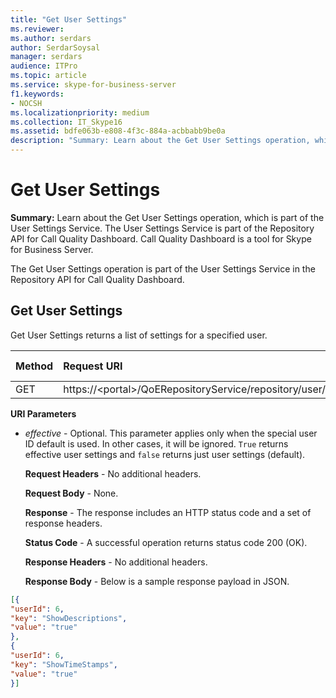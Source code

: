 ```yaml
---
title: "Get User Settings"
ms.reviewer: 
ms.author: serdars
author: SerdarSoysal
manager: serdars
audience: ITPro
ms.topic: article
ms.service: skype-for-business-server
f1.keywords:
- NOCSH
ms.localizationpriority: medium
ms.collection: IT_Skype16
ms.assetid: bdfe063b-e808-4f3c-884a-acbbabb9be0a
description: "Summary: Learn about the Get User Settings operation, which is part of the User Settings Service. The User Settings Service is part of the Repository API for Call Quality Dashboard. Call Quality Dashboard is a tool for Skype for Business Server."
---
```


# Get User Settings
 
**Summary:** Learn about the Get User Settings operation, which is part of the User Settings Service. The User Settings Service is part of the Repository API for Call Quality Dashboard. Call Quality Dashboard is a tool for Skype for Business Server.
  
The Get User Settings operation is part of the User Settings Service in the Repository API for Call Quality Dashboard.
  
## Get User Settings

Get User Settings returns a list of settings for a specified user.
  

|**Method**|**Request URI**|**HTTP Version**|
|:-----|:-----|:-----|
|GET  <br/> |https://\<portal\>/QoERepositoryService/repository/user/{userId}/setting  <br/> |HTTP/1.1  <br/> |
   
 **URI Parameters**
  
- *effective*  - Optional. This parameter applies only when the special user ID default is used. In other cases, it will be ignored. `True` returns effective user settings and `false` returns just user settings (default).
    
  **Request Headers** - No additional headers.
  
  **Request Body** - None.
  
  **Response** - The response includes an HTTP status code and a set of response headers.
  
  **Status Code** - A successful operation returns status code 200 (OK).
  
  **Response Headers** - No additional headers.
  
  **Response Body** - Below is a sample response payload in JSON.
  
```json
[{
"userId": 6,
"key": "ShowDescriptions",
"value": "true"
},
{
"userId": 6,
"key": "ShowTimeStamps",
"value": "true"
}]
```
